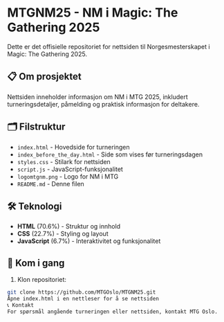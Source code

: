 # MTGNM25 - NM i Magic: The Gathering 2025

Dette er det offisielle repositoriet for nettsiden til Norgesmesterskapet i Magic: The Gathering 2025.

## 📋 Om prosjektet

Nettsiden inneholder informasjon om NM i MTG 2025, inkludert turneringsdetaljer, påmelding og praktisk informasjon for deltakere.

## 🗂️ Filstruktur

- `index.html` - Hovedside for turneringen
- `index_before_the_day.html` - Side som vises før turneringsdagen
- `styles.css` - Stilark for nettsiden
- `script.js` - JavaScript-funksjonalitet
- `logomtgnm.png` - Logo for NM i MTG
- `README.md` - Denne filen

## 🛠️ Teknologi

- **HTML** (70.6%) - Struktur og innhold
- **CSS** (22.7%) - Styling og layout
- **JavaScript** (6.7%) - Interaktivitet og funksjonalitet

## 🚀 Kom i gang

1. Klon repositoriet:
```bash
git clone https://github.com/MTGOslo/MTGNM25.git
Åpne index.html i en nettleser for å se nettsiden
📞 Kontakt
For spørsmål angående turneringen eller nettsiden, kontakt MTG Oslo.

